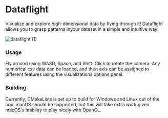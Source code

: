 # Dataflight

Visualize and explore high-dimensional data by flying through it! Dataflight allows you to grasp patterns inyour dataset in a simple and intuitive way.


![dataflight (1)](https://github.com/griffinteller/dataflight/assets/13922490/d444b2e3-3796-4cb0-b1e9-d2f69156117a)




### Usage

Fly around using WASD, Space, and Shift. Click to rotate the camera. Any numerical csv data can be loaded, and then axis can be assigned to different features using the visualizations options panel. 

### Building

Currently, CMakeLists is set up to build for Windows and Linux out of the box. macOS should be supported, but this will take extra work given macOS's inability to play nicely with OpenGL. 
